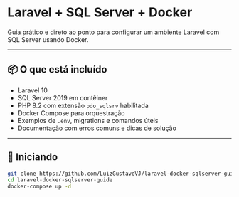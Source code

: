 # Laravel + SQL Server + Docker

Guia prático e direto ao ponto para configurar um ambiente Laravel com SQL Server usando Docker.

---

## 📦 O que está incluído

- Laravel 10
- SQL Server 2019 em contêiner
- PHP 8.2 com extensão `pdo_sqlsrv` habilitada
- Docker Compose para orquestração
- Exemplos de `.env`, migrations e comandos úteis
- Documentação com erros comuns e dicas de solução

---

## 🚀 Iniciando

```bash
git clone https://github.com/LuizGustavoVJ/laravel-docker-sqlserver-guide.git
cd laravel-docker-sqlserver-guide
docker-compose up -d
